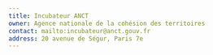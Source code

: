 ```yaml
---
title: Incubateur ANCT
owner: Agence nationale de la cohésion des territoires
contact: mailto:incubateur@anct.gouv.fr
address: 20 avenue de Ségur, Paris 7e
---
```



